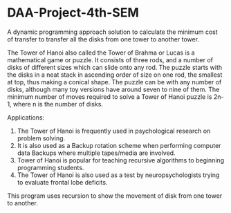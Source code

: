 # DAA-Project-4th-SEM
A dynamic programming approach solution to calculate the minimum cost of transfer to transfer all the disks from one tower to another tower.


The Tower of Hanoi also called the Tower of Brahma or Lucas is a mathematical game or puzzle. It consists of three rods, and a number of disks of different sizes which can slide onto any rod. The puzzle starts with the disks in a neat stack in ascending order of size on one rod, the smallest at top, thus making a conical shape.
The puzzle can be with any number of disks, although many toy versions have around seven to nine of them. The minimum number of moves required to solve a Tower of Hanoi puzzle is 2n-1, where n is the number of disks.

Applications:
1.	The Tower of Hanoi is frequently used in psychological research on problem solving.
2.	It is also used as a Backup rotation scheme when performing computer data Backups where multiple tapes/media are involved.
3.	Tower of Hanoi is popular for teaching recursive algorithms to beginning programming students.
4.	The Tower of Hanoi is also used as a test by neuropsychologists trying to evaluate frontal lobe deficits.

This program uses recursion to show the movement of disk from one tower to another.

